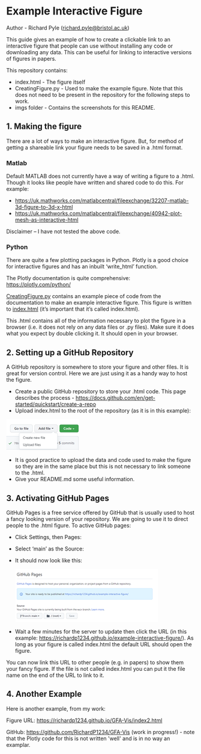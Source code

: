 # Example Interactive Figure
Author - Richard Pyle (richard.pyle@bristol.ac.uk)

This guide gives an example of how to create a clickable link to an interactive figure that people can use without installing any code or downloading any data. This can be useful for linking to interactive versions of figures in papers.

This repository contains:
 - index.html - The figure itself
 - CreatingFigure.py - Used to make the example figure. Note that this does not need to be present in the repository for the following steps to work.
 - imgs folder - Contains the screenshots for this README.

## 1.	Making the figure
There are a lot of ways to make an interactive figure. But, for method of getting a shareable link your figure needs to be saved in a .html format.

### Matlab
Default MATLAB does not currently have a way of writing a figure to a .html. Though it looks like people have written and shared code to do this. For example:
 - https://uk.mathworks.com/matlabcentral/fileexchange/32207-matlab-3d-figure-to-3d-x-html
 - https://uk.mathworks.com/matlabcentral/fileexchange/40942-plot-mesh-as-interactive-html

Disclaimer – I have not tested the above code.

### Python
There are quite a few plotting packages in Python. Plotly is a good choice for interactive figures and has an inbuilt ‘write_html’ function.

The Plotly documentation is quite comprehensive: https://plotly.com/python/

[CreatingFigure.py](CreatingFigure.py) contains an example piece of code from the documentation to make an example interactive figure. This figure is written to [index.html](index.html) (it’s important that it’s called index.html).

This .html contains all of the information necessary to plot the figure in a browser (i.e. it does not rely on any data files or .py files). Make sure it does what you expect by double clicking it. It should open in your browser.

## 2.	Setting up a GitHub Repository
A GitHub repository is somewhere to store your figure and other files. It is great for version control. Here we are just using it as a handy way to host the figure.

 - Create a public GitHub repository to store your .html code. This page describes the process - https://docs.github.com/en/get-started/quickstart/create-a-repo
 - Upload index.html to the root of the repository (as it is in this example):
 
 ![a](imgs/a.png)
 - It is good practice to upload the data and code used to make the figure so they are in the same place but this is not necessary to link someone to the .html.
 - Give your README.md some useful information.

## 3.	Activating GitHub Pages
GitHub Pages is a free service offered by GitHub that is usually used to host a fancy looking version of your repository. We are going to use it to direct people to the .html figure. To active GitHub pages:
 - Click Settings, then Pages:
 
 - Select ‘main’ as the Source:

 - It should now look like this:
 
   ![e](imgs/e.png)
 - Wait a few minutes for the server to update then click the URL (in this example: https://richardp1234.github.io/example-interactive-figure/). As long as your figure is called index.html the default URL should open the figure.

You can now link this URL to other people (e.g. in papers) to show them your fancy figure. If the file is not called index.html you can put it the file name on the end of the URL to link to it.

## 4. Another Example
Here is another example, from my work:

Figure URL: https://richardp1234.github.io/GFA-Vis/index2.html

GitHub: https://github.com/RichardP1234/GFA-Vis (work in progress!) - note that the Plotly code for this is not written 'well' and is in no way an examplar.

